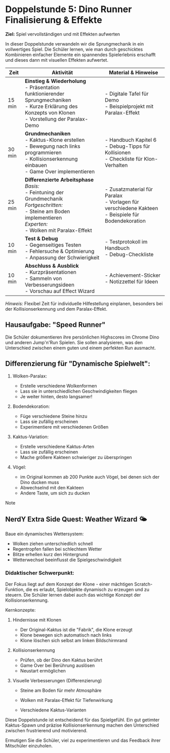 # Doppelstunde 5: Dino Runner Finalisierung & Effekte

**Ziel:** Spiel vervollständigen und mit Effekten aufwerten

In dieser Doppelstunde verwandeln wir die Sprungmechanik in ein vollwertiges Spiel. Die Schüler lernen, wie man durch geschicktes Kombinieren einfacher Elemente ein spannendes Spielerlebnis erschafft und dieses dann mit visuellen Effekten aufwertet.

| Zeit   | Aktivität                                                    | Material & Hinweise                                          |
| ------ | ------------------------------------------------------------ | ------------------------------------------------------------ |
| 15 min | **Einstieg & Wiederholung** <br>- Präsentation funktionierender Sprungmechaniken <br>- Kurze Erklärung des Konzepts von Klonen <br>- Vorstellung der Paralax-Demo | - Digitale Tafel für Demo <br>- Beispielprojekt mit Paralax-Effekt |
| 30 min | **Grundmechaniken** <br>- Kaktus-Klone erstellen <br>- Bewegung nach links programmieren <br>- Kollisionserkennung einbauen <br>- Game Over implementieren | - Handbuch Kapitel 6 <br>- Debug-Tipps für Kollisionen <br>- Checkliste für Klon-Verhalten |
| 25 min | **Differenzierte Arbeitsphase** <br>*Basis:* <br>- Feintuning der Grundmechanik <br>*Fortgeschritten:* <br>- Steine am Boden implementieren <br>*Experten:* <br>- Wolken mit Paralax-Effekt | - Zusatzmaterial für Paralax <br>- Vorlagen für verschiedene Kakteen <br>- Beispiele für Bodendekoration |
| 10 min | **Test & Debug** <br>- Gegenseitiges Testen <br>- Fehlersuche & Optimierung <br>- Anpassung der Schwierigkeit | - Testprotokoll im Handbuch <br>- Debug-Checkliste           |
| 10 min | **Abschluss & Ausblick** <br>- Kurzpräsentationen <br>- Sammeln von Verbesserungsideen <br>- Vorschau auf Effect Wizard | - Achievement-Sticker <br>- Notizzettel für Ideen            |

*Hinweis:* Flexibel Zeit für individuelle Hilfestellung einplanen, besonders bei der Kollisionserkennung und dem Paralax-Effekt.

## Hausaufgabe: "Speed Runner" 

Die Schüler dokumentieren ihre persönlichen Highscores im Chrome Dino und anderen Jump'n'Run Spielen. Sie sollen analysieren, was den Unterschied zwischen einem guten und einem perfekten Run ausmacht.

## Differenzierung für "Dynamische Spielwelt":

1. Wolken-Paralax:
   - Erstelle verschiedene Wolkenformen
   - Lass sie in unterschiedlichen Geschwindigkeiten fliegen
   - Je weiter hinten, desto langsamer!

2. Bodendekoration:
   - Füge verschiedene Steine hinzu
   - Lass sie zufällig erscheinen
   - Experimentiere mit verschiedenen Größen

3. Kaktus-Variation:
   - Erstelle verschiedene Kaktus-Arten
   - Lass sie zufällig erscheinen
   - Mache größere Kakteen schwieriger zu überspringen
4. Vögel:
   - im Original kommen ab 200 Punkte auch Vögel, bei denen sich der Dino ducken muss
   - Abwechselnd mit den Kakteen 
   - Andere Taste, um sich zu ducken

> [!NOTE]
>
> ## NerdY Extra Side Quest: Weather Wizard 🌤️
>
> Baue ein dynamisches Wettersystem:
>
> - Wolken ziehen unterschiedlich schnell
> - Regentropfen fallen bei schlechtem Wetter
> - Blitze erhellen kurz den Hintergrund
> - Wetterwechsel beeinflusst die Spielgeschwindigkeit

### Didaktischer Schwerpunkt:
Der Fokus liegt auf dem Konzept der Klone - einer mächtigen Scratch-Funktion, die es erlaubt, Spielobjekte dynamisch zu erzeugen und zu steuern. Die Schüler lernen dabei auch das wichtige Konzept der Kollisionserkennung.

Kernkonzepte:

1. Hindernisse mit Klonen

   - Der Original-Kaktus ist die "Fabrik", die Klone erzeugt
   - Klone bewegen sich automatisch nach links
   - Klone löschen sich selbst am linken Bildschirmrand
2. Kollisionserkennung

   - Prüfen, ob der Dino den Kaktus berührt
   - Game Over bei Berührung auslösen
   - Neustart ermöglichen
3. Visuelle Verbesserungen (Differenzierung)

   - Steine am Boden für mehr Atmosphäre

   - Wolken mit Paralax-Effekt für Tiefenwirkung

   - Verschiedene Kaktus-Varianten


Diese Doppelstunde ist entscheidend für das Spielgefühl. Ein gut getimter Kaktus-Spawn und präzise Kollisionserkennung machen den Unterschied zwischen frustrierend und motivierend. 

Ermutigen Sie die Schüler, viel zu experimentieren und das Feedback ihrer Mitschüler einzuholen.

